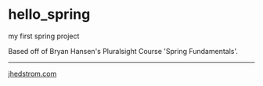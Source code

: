 # hello_spring
my first spring project

Based off of Bryan Hansen's Pluralsight Course 'Spring Fundamentals'.

-------
[jhedstrom.com](http://www.jhedstrom.com)
